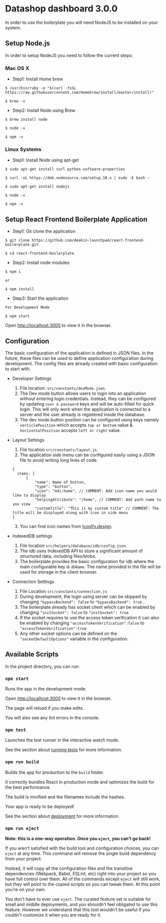# Datashop dashboard 3.0.0

In order to use the boilerplate you will need NodeJS to be installed on your system.

## Setup Node.js

In order to setup NodeJS you need to follow the current steps:

### Mac OS X

- Step1: Install Home brew

```
$ /usr/bin/ruby -e "$(curl -fsSL https://raw.githubusercontent.com/Homebrew/install/master/install)"

$ brew -v
```

- Step2: Install Node using Brew

```
$ brew install node

$ node -v

$ npm -v
```

### Linux Systems

- Step1: Install Node using apt-get

```
$ sudo apt-get install curl python-software-properties

$ curl -sL https://deb.nodesource.com/setup_10.x | sudo -E bash -

$ sudo apt-get install nodejs

$ node -v

$ npm -v
```

## Setup React Frontend Boilerplate Application

- Step1: Git clone the application

```
$ git clone https://github.com/deakin-launchpad/react-frontend-boilerplate.git

$ cd react-frontend-boilerplate
```

- Step2: Install node modules

```
$ npm i

or

$ npm install
```

- Step3: Start the application

```
For Development Mode

$ npm start
```

Open [http://localhost:3000](http://localhost:3000) to view it in the browser.

## Configuration

The basic configuration of the application is defined in JSON files. In the future, these files can be used to define application configuration during development. The config files are already created with basic configuration to start with.

- Developer Settings

  1. File location: `src/constants/devMode.json`.
  2. The Dev mode button allows users to login into an application without entering login credentials. Instead, they can be configured by updating `user & password` keys and will be auto-filled for quick login. This will only work when the application is connected to a server and the user already is registered inside the database.
  3. The dev mode button position can be configured using keys namely `verticlePosition` which accepts `top or bottom` value & `horizontalPosition` accepts `left or right` value.

- Layout Settings

  1.  File location `src/constants/layout.js`.
  2.  The application side menu can be configured easily using a JSON file to avoid writing long lines of code.

  ```
  {
  	items: [
  		{
  			"name": Name of button,
  			"type": "button",
  			"icon": "mdi:home", // COMMENT: Add icon name you would like to display
  			"helpingAttribute": "/home", // COMMENT: Add path name to you view
  			"customTitle": "This is my custom title" // COMMENT: The title will be displayed along with icon in side menu
  }
  ```

  3.  You can find icon names from [Iconify.design](https://iconify.design/icon-sets/).

- IndexedDB settings

  1. File location `src/helpers/database/idb/config.json`.
  2. The idb uses IndexedDB API to store a significant amount of structured data, including files/blobs.
  3. The boilerplate provides the basic configuration for idb where the main configurable key is `dbName`. The name provided in the file will be used for storage in the client browser.

- Connection Settings
  1.  File Location `src/constants/connection.js`
  2.  During development, the login using server can be skipped by changing `"bypassBackend": false` to `"bypassBackend": true` .
  3.  The boilerplate already has socket client which can be enabled by changing `"initSocket": false` to `"initSocket": true`
  4.  If the socket requires to use the access token verification it can also be enabled by changing `"accessTokenVerification":false` to `"accessTokenVerification":true`
  5.  Any other socket options can be defined on the `"socketDefaultOptions"` variable in the configuration.

## Available Scripts

In the project directory, you can run:

### `npm start`

Runs the app in the development mode.

Open [http://localhost:3000](http://localhost:3000) to view it in the browser.

The page will reload if you make edits.

You will also see any lint errors in the console.

### `npm test`

Launches the test runner in the interactive watch mode.

See the section about [running tests](https://facebook.github.io/create-react-app/docs/running-tests) for more information.

### `npm run build`

Builds the app for production to the `build` folder.<br>

It correctly bundles React in production mode and optimizes the build for the best performance.

The build is minified and the filenames include the hashes.<br>

Your app is ready to be deployed!

See the section about [deployment](https://facebook.github.io/create-react-app/docs/deployment) for more information.

### `npm run eject`

**Note: this is a one-way operation. Once you `eject`, you can’t go back!**

If you aren’t satisfied with the build tool and configuration choices, you can `eject` at any time. This command will remove the single build dependency from your project.

Instead, it will copy all the configuration files and the transitive dependencies (Webpack, Babel, ESLint, etc) right into your project so you have full control over them. All of the commands except `eject` will still work, but they will point to the copied scripts so you can tweak them. At this point you’re on your own.

You don’t have to ever use `eject`. The curated feature set is suitable for small and middle deployments, and you shouldn’t feel obligated to use this feature. However we understand that this tool wouldn’t be useful if you couldn’t customize it when you are ready for it.
